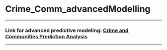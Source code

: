 # Crime_Comm_advancedModelling
<hr>
<h3>Link for advanced predictive modeling: <a href="https://kumarisandhya2003.github.io/Crime_Comm_advancedModelling/">Crime and Communities Prediction Analysis</a> </strong></h3> <hr>
